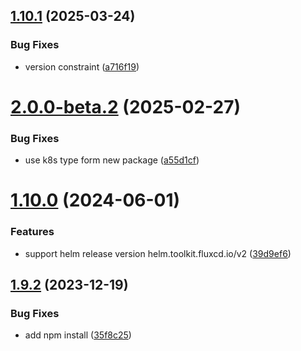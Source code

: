 ## [1.10.1](https://github.com/okaufmann/lens-extension-fluxcd/compare/v2.0.0-beta.2...v1.10.1) (2025-03-24)


### Bug Fixes

* version constraint ([a716f19](https://github.com/okaufmann/lens-extension-fluxcd/commit/a716f19e1016c3c72fe6735829f72f1e14072eda))



# [2.0.0-beta.2](https://github.com/okaufmann/lens-extension-fluxcd/compare/v2.0.0-beta.1...v2.0.0-beta.2) (2025-02-27)


### Bug Fixes

* use k8s type form new package ([a55d1cf](https://github.com/okaufmann/lens-extension-fluxcd/commit/a55d1cf8d98aca9b712e82b8fbde63c451e35c45))



# [1.10.0](https://github.com/okaufmann/lens-extension-fluxcd/compare/v1.9.2...v1.10.0) (2024-06-01)


### Features

* support helm release version helm.toolkit.fluxcd.io/v2 ([39d9ef6](https://github.com/okaufmann/lens-extension-fluxcd/commit/39d9ef66279ff1b1e1402170f5df518d0bb1c9d5))



## [1.9.2](https://github.com/okaufmann/lens-extension-fluxcd/compare/v1.9.1...v1.9.2) (2023-12-19)


### Bug Fixes

* add npm install ([35f8c25](https://github.com/okaufmann/lens-extension-fluxcd/commit/35f8c256cdab93b73acbdb4445713b815e4b72fb))



